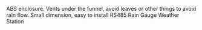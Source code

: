 ABS enclosure.
Vents under the funnel, avoid leaves or other things to avoid rain flow.
Small dimension, easy to install
RS485 Rain Gauge
Weather Station
